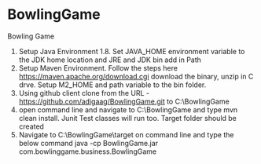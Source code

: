 # BowlingGame
Bowling Game

1) Setup Java Environment 1.8. Set JAVA_HOME environment variable to the JDK home location and JRE and JDK bin add in Path
2) Setup Maven Environment. Follow the steps here https://maven.apache.org/download.cgi download the binary, unzip in C drve. Setup M2_HOME and path variable to the bin folder.
3) Using github client clone from the URL - https://github.com/adigaag/BowlingGame.git to C:\BowlingGame
4) open command line and navigate to C:\BowlingGame and type mvn clean install. Junit Test classes will run too. Target folder should be created
5) Navigate to C:\BowlingGame\target on command line and type the below command
java -cp BowlingGame.jar com.bowlinggame.business.BowlingGame <pass input as command line arguments with space representing each attempt as metioned in the pdf>
